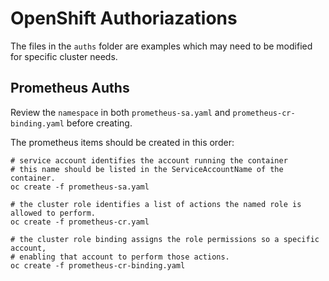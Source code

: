 # OpenShift Authoriazations

The files in the `auths` folder are examples which may need to be modified for specific cluster needs.

## Prometheus Auths

Review the `namespace` in both `prometheus-sa.yaml` and `prometheus-cr-binding.yaml` before creating.

The prometheus items should be created in this order:

```
# service account identifies the account running the container
# this name should be listed in the ServiceAccountName of the container.
oc create -f prometheus-sa.yaml

# the cluster role identifies a list of actions the named role is allowed to perform.
oc create -f prometheus-cr.yaml

# the cluster role binding assigns the role permissions so a specific account,
# enabling that account to perform those actions.
oc create -f prometheus-cr-binding.yaml
```
